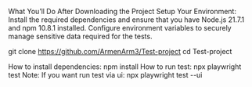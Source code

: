 What You’ll Do After Downloading the Project
Setup Your Environment:
Install the required dependencies and ensure that you have Node.js 21.7.1 and npm 10.8.1 installed.
Configure environment variables to securely manage sensitive data required for the tests.

git clone https://github.com/ArmenArm3/Test-project
cd Test-project

How to install dependencies: npm install
How to run test: npx playwright test
Note: If you want run test via ui: npx playwright test --ui
